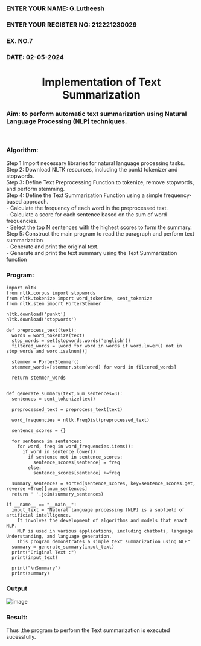 <H3>ENTER YOUR NAME: G.Lutheesh</H3>
<H3>ENTER YOUR REGISTER NO: 212221230029</H3>
<H3>EX. NO.7</H3>
<H3>DATE: 02-05-2024</H3>
<H1 ALIGN =CENTER>Implementation of Text  Summarization</H1>
<H3>Aim: to perform automatic text summarization using Natural Language Processing (NLP) techniques. </H3> 
 <BR>
<h3>Algorithm:</h3>
Step 1 Import necessary libraries for natural language processing tasks.<BR>
Step 2: Download NLTK resources, including the punkt tokenizer and stopwords.<BR>
Step 3: Define Text Preprocessing Function to tokenize, remove stopwords, and perform stemming.<BR>
Step 4: Define the Text Summarization Function using a simple frequency-based approach.<br>
    - Calculate the frequency of each word in the preprocessed text.<br>
    - Calculate a score for each sentence based on the sum of word frequencies.<br>
    - Select the top N sentences with the highest scores to form the summary.<br>
Step 5: Construct the main program to read the paragraph  and perform text summarization<br>
      - Generate and print the original text.<br>
      - Generate and print the text summary using the  Text Summarization function<br>
      
<H3>Program:</H3>

```
import nltk
from nltk.corpus import stopwords
from nltk.tokenize import word_tokenize, sent_tokenize
from nltk.stem import PorterStemmer

nltk.download('punkt')
nltk.download('stopwords')

def preprocess_text(text):
  words = word_tokenize(text)
  stop_words = set(stopwords.words('english'))
  filtered_words = [word for word in words if word.lower() not in stop_words and word.isalnum()]

  stemmer = PorterStemmer()
  stemmer_words=[stemmer.stem(word) for word in filtered_words]

  return stemmer_words


def generate_summary(text,num_sentences=3):
  sentences = sent_tokenize(text)

  preprocessed_text = preprocess_text(text)

  word_frequencies = nltk.FreqDist(preprocessed_text)

  sentence_scores = {}

  for sentence in sentences:
    for word, freq in word_frequencies.items():
      if word in sentence.lower():
        if sentence not in sentence_scores:
          sentence_scores[sentence] = freq
        else:
          sentence_scores[sentence] +=freq

  summary_sentences = sorted(sentence_scores, key=sentence_scores.get, reverse =True)[:num_sentences]
  return ' '.join(summary_sentences)

if __name__ == "__main__":
  input_text = "Natural language processing (NLP) is a subfield of artificial intelligence.
	It involves the development of algorithms and models that enact NLP.
	NLP is used in various applications, including chatbots, language Understanding, and language generation.
	This program demonstrates a simple text summarization using NLP"
  summary = generate_summary(input_text)
  print("Original Text :")
  print(input_text)

  print("\nSummary")
  print(summary)

```
<H3>Output</H3>

![image](https://github.com/VINUTHNA-2004/Ex-7-AAI/assets/95067307/154d554a-0b7d-4cd9-b945-042bae05adb1)



<H3>Result:</H3>
Thus ,the program to perform the Text summarization is executed sucessfully.



